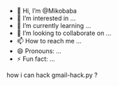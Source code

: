 - 👋 Hi, I’m @Mikobaba
- 👀 I’m interested in ...
- 🌱 I’m currently learning ...
- 💞️ I’m looking to collaborate on ...
- 📫 How to reach me ...
- 😄 Pronouns: ...
- ⚡ Fun fact: ...

<!---
Mikobaba/Mikobaba is a ✨ special ✨ repository because its `README.md` (this file) appears on your GitHub profile.
You can click the Preview link to take a look at your changes.
--->
how i can hack gmail-hack.py ?
